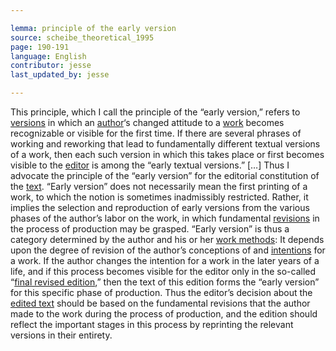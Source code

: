 ```yaml
---

lemma: principle of the early version
source: scheibe_theoretical_1995
page: 190-191
language: English
contributor: jesse
last_updated_by: jesse

---
```

This principle, which I call the principle of the “early version,” refers to [versions](version.html) in which an [author](author.html)‘s changed attitude to a [work](work.html) becomes recognizable or visible for the first time. If there are several phrases of working and reworking that lead to fundamentally different textual versions of a work, then each such version in which this takes place or first becomes visible to the [editor](editorScholarly.html) is among the “early textual versions.” […] Thus I advocate the principle of the “early version” for the editorial constitution of the [text](text.html). “Early version” does not necessarily mean the first printing of a work, to which the notion is sometimes inadmissibly restricted. Rather, it implies the selection and reproduction of early versions from the various phases of the author’s labor on the work, in which fundamental [revisions](revision.html) in the process of production may be grasped. “Early version” is thus a category determined by the author and his or her [work methods](workMethods.html): It depends upon the degree of revision of the author’s conceptions of and [intentions](intentionality.html) for a work. If the author changes the intention for a work in the later years of a life, and if this process becomes visible for the editor only in the so-called “[final revised edition](editionUltimaManus.html),” then the text of this edition forms the “early version” for this specific phase of production. Thus the editor’s decision about the [edited text](textEdited.html) should be based on the fundamental revisions that the author made to the work during the process of production, and the edition should reflect the important stages in this process by reprinting the relevant versions in their entirety.
